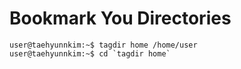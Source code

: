 # Bookmark You Directories

```console
user@taehyunnkim:~$ tagdir home /home/user
user@taehyunnkim:~$ cd `tagdir home`
```
